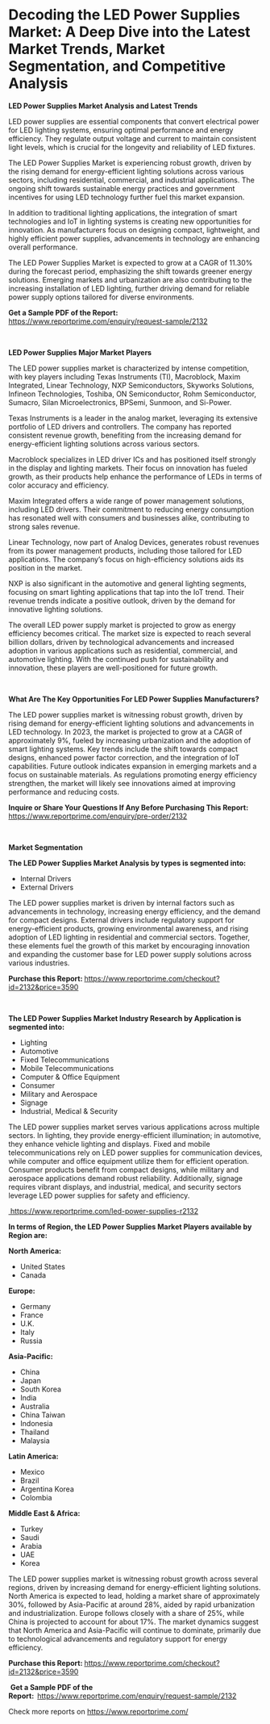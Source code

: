 <p><h1>Decoding the LED Power Supplies Market: A Deep Dive into the Latest Market Trends, Market Segmentation, and Competitive Analysis</h1></p><p><strong>LED Power Supplies Market Analysis and Latest Trends</strong></p>
<p><p>LED power supplies are essential components that convert electrical power for LED lighting systems, ensuring optimal performance and energy efficiency. They regulate output voltage and current to maintain consistent light levels, which is crucial for the longevity and reliability of LED fixtures. </p><p>The LED Power Supplies Market is experiencing robust growth, driven by the rising demand for energy-efficient lighting solutions across various sectors, including residential, commercial, and industrial applications. The ongoing shift towards sustainable energy practices and government incentives for using LED technology further fuel this market expansion. </p><p>In addition to traditional lighting applications, the integration of smart technologies and IoT in lighting systems is creating new opportunities for innovation. As manufacturers focus on designing compact, lightweight, and highly efficient power supplies, advancements in technology are enhancing overall performance. </p><p>The LED Power Supplies Market is expected to grow at a CAGR of 11.30% during the forecast period, emphasizing the shift towards greener energy solutions. Emerging markets and urbanization are also contributing to the increasing installation of LED lighting, further driving demand for reliable power supply options tailored for diverse environments.</p></p>
<p><strong>Get a Sample PDF of the Report:&nbsp;</strong> <a href="https://www.reportprime.com/enquiry/request-sample/2132?utm_campaign=3167&utm_medium=2&utm_source=Github&utm_content=ia&utm_term=18032025&utm_id=led-power-supplies">https://www.reportprime.com/enquiry/request-sample/2132</a></p>
<p>&nbsp;</p>
<p><strong>LED Power Supplies Major Market Players</strong></p>
<p><p>The LED power supplies market is characterized by intense competition, with key players including Texas Instruments (TI), Macroblock, Maxim Integrated, Linear Technology, NXP Semiconductors, Skyworks Solutions, Infineon Technologies, Toshiba, ON Semiconductor, Rohm Semiconductor, Sumacro, Silan Microelectronics, BPSemi, Sunmoon, and Si-Power. </p><p>Texas Instruments is a leader in the analog market, leveraging its extensive portfolio of LED drivers and controllers. The company has reported consistent revenue growth, benefiting from the increasing demand for energy-efficient lighting solutions across various sectors.</p><p>Macroblock specializes in LED driver ICs and has positioned itself strongly in the display and lighting markets. Their focus on innovation has fueled growth, as their products help enhance the performance of LEDs in terms of color accuracy and efficiency.</p><p>Maxim Integrated offers a wide range of power management solutions, including LED drivers. Their commitment to reducing energy consumption has resonated well with consumers and businesses alike, contributing to strong sales revenue.</p><p>Linear Technology, now part of Analog Devices, generates robust revenues from its power management products, including those tailored for LED applications. The company’s focus on high-efficiency solutions aids its position in the market.</p><p>NXP is also significant in the automotive and general lighting segments, focusing on smart lighting applications that tap into the IoT trend. Their revenue trends indicate a positive outlook, driven by the demand for innovative lighting solutions.</p><p>The overall LED power supply market is projected to grow as energy efficiency becomes critical. The market size is expected to reach several billion dollars, driven by technological advancements and increased adoption in various applications such as residential, commercial, and automotive lighting. With the continued push for sustainability and innovation, these players are well-positioned for future growth.</p></p>
<p>&nbsp;</p>
<p><strong>What Are The Key Opportunities For LED Power Supplies Manufacturers?</strong></p>
<p><p>The LED power supplies market is witnessing robust growth, driven by rising demand for energy-efficient lighting solutions and advancements in LED technology. In 2023, the market is projected to grow at a CAGR of approximately 9%, fueled by increasing urbanization and the adoption of smart lighting systems. Key trends include the shift towards compact designs, enhanced power factor correction, and the integration of IoT capabilities. Future outlook indicates expansion in emerging markets and a focus on sustainable materials. As regulations promoting energy efficiency strengthen, the market will likely see innovations aimed at improving performance and reducing costs.</p></p>
<p><strong>Inquire or Share Your Questions If Any Before Purchasing This Report:</strong> <a href="https://www.reportprime.com/enquiry/pre-order/2132?utm_campaign=3167&utm_medium=2&utm_source=Github&utm_content=ia&utm_term=18032025&utm_id=led-power-supplies">https://www.reportprime.com/enquiry/pre-order/2132</a></p>
<p>&nbsp;</p>
<p><strong>Market Segmentation</strong></p>
<p><strong>The LED Power Supplies Market Analysis by types is segmented into:</strong></p>
<p><ul><li>Internal Drivers</li><li>External Drivers</li></ul></p>
<p><p>The LED power supplies market is driven by internal factors such as advancements in technology, increasing energy efficiency, and the demand for compact designs. External drivers include regulatory support for energy-efficient products, growing environmental awareness, and rising adoption of LED lighting in residential and commercial sectors. Together, these elements fuel the growth of this market by encouraging innovation and expanding the customer base for LED power supply solutions across various industries.</p></p>
<p><strong>Purchase this Report:&nbsp;</strong><a href="https://www.reportprime.com/checkout?id=2132&price=3590&utm_campaign=3167&utm_medium=2&utm_source=Github&utm_content=ia&utm_term=18032025&utm_id=led-power-supplies">https://www.reportprime.com/checkout?id=2132&price=3590</a></p>
<p>&nbsp;</p>
<p><strong>The LED Power Supplies Market Industry Research by Application is segmented into:</strong></p>
<p><ul><li>Lighting</li><li>Automotive</li><li>Fixed Telecommunications</li><li>Mobile Telecommunications</li><li>Computer & Office Equipment</li><li>Consumer</li><li>Military and Aerospace</li><li>Signage</li><li>Industrial, Medical & Security</li></ul></p>
<p><p>The LED power supplies market serves various applications across multiple sectors. In lighting, they provide energy-efficient illumination; in automotive, they enhance vehicle lighting and displays. Fixed and mobile telecommunications rely on LED power supplies for communication devices, while computer and office equipment utilize them for efficient operation. Consumer products benefit from compact designs, while military and aerospace applications demand robust reliability. Additionally, signage requires vibrant displays, and industrial, medical, and security sectors leverage LED power supplies for safety and efficiency.</p></p>
<p><a href="https://www.reportprime.com/led-power-supplies-r2132?utm_campaign=3167&utm_medium=2&utm_source=Github&utm_content=ia&utm_term=18032025&utm_id=led-power-supplies">&nbsp;https://www.reportprime.com/led-power-supplies-r2132</a></p>
<p><strong>In terms of Region, the LED Power Supplies Market Players available by Region are:</strong></p>
<p>
    <p> <strong> North America: </strong>
        <ul>
            <li>United States</li>
            <li>Canada</li>
        </ul>
        </p> 
    <p> <strong> Europe: </strong>
        <ul>
            <li>Germany</li>
            <li>France</li>
            <li>U.K.</li>
            <li>Italy</li>
            <li>Russia</li>
        </ul>
        </p> 
    <p> <strong> Asia-Pacific: </strong>
        <ul>
            <li>China</li>
            <li>Japan</li>
            <li>South Korea</li>
            <li>India</li>
            <li>Australia</li>
            <li>China Taiwan</li>
            <li>Indonesia</li>
            <li>Thailand</li>
            <li>Malaysia</li>
        </ul>
        </p> 
    <p> <strong> Latin America: </strong>
        <ul>
            <li>Mexico</li>
            <li>Brazil</li>
            <li>Argentina Korea</li>
            <li>Colombia</li>
        </ul>
        </p> 
    <p> <strong> Middle East & Africa: </strong>
        <ul>
            <li>Turkey</li>
            <li>Saudi</li>
            <li>Arabia</li>
            <li>UAE</li>
            <li>Korea</li>
        </ul>
    </p>
    </p>
<p><p>The LED power supplies market is witnessing robust growth across several regions, driven by increasing demand for energy-efficient lighting solutions. North America is expected to lead, holding a market share of approximately 30%, followed by Asia-Pacific at around 28%, aided by rapid urbanization and industrialization. Europe follows closely with a share of 25%, while China is projected to account for about 17%. The market dynamics suggest that North America and Asia-Pacific will continue to dominate, primarily due to technological advancements and regulatory support for energy efficiency.</p></p>
<p><strong>Purchase this Report: </strong><a href="https://www.reportprime.com/checkout?id=2132&price=3590&utm_campaign=3167&utm_medium=2&utm_source=Github&utm_content=ia&utm_term=18032025&utm_id=led-power-supplies">https://www.reportprime.com/checkout?id=2132&price=3590</a></p>
<p>&nbsp;<strong>Get a Sample PDF of the Report:&nbsp;&nbsp;</strong><a href="https://www.reportprime.com/enquiry/request-sample/2132?utm_campaign=3167&utm_medium=2&utm_source=Github&utm_content=ia&utm_term=18032025&utm_id=led-power-supplies">https://www.reportprime.com/enquiry/request-sample/2132</a></p>
<p><strong></strong></p>
<p>Check more reports on <a href="https://www.reportprime.com/?utm_campaign=3167&utm_medium=2&utm_source=Github&utm_content=ia&utm_term=18032025&utm_id=led-power-supplies">https://www.reportprime.com/</a></p>